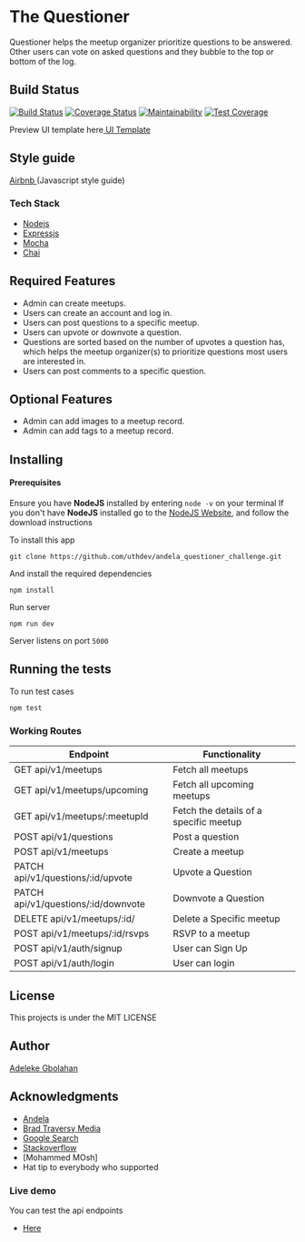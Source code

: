 # The Questioner

Questioner helps the meetup organizer prioritize questions to be answered. Other users can vote on asked questions and they bubble to the top or bottom of the log.

## Build Status

[![Build Status](https://travis-ci.org/uthdev/andela_questioner_challenge.svg?branch=develop)](https://travis-ci.org/uthdev/andela_questioner_challenge)
[![Coverage Status](https://coveralls.io/repos/github/uthdev/andela_questioner_challenge/badge.svg?branch=develop)](https://coveralls.io/github/uthdev/andela_questioner_challenge?branch=develop)
[![Maintainability](https://api.codeclimate.com/v1/badges/4d3d3ddd0fb69506c98d/maintainability)](https://codeclimate.com/github/uthdev/andela_questioner_challenge/maintainability)
[![Test Coverage](https://api.codeclimate.com/v1/badges/4d3d3ddd0fb69506c98d/test_coverage)](https://codeclimate.com/github/uthdev/andela_questioner_challenge/test_coverage)

Preview UI template here[ UI Template](https://uthdev.github.io/andela_questioner_challenge/UI/index.html)


## Style guide

[Airbnb ](http://link)(Javascript style guide)

### Tech Stack

- [Nodejs](http://nodejs.org)
- [Expressjs](http://expressjs.com)
- [Mocha](http://mocha.com)
- [Chai](http://chai.com)

## Required Features

- Admin can create meetups.
- Users can create an account and log in.
- Users can post questions to a specific meetup.
- Users can upvote or downvote a question.
- Questions are sorted based on the number of upvotes a question has, which helps the
  meetup organizer(s) to prioritize questions most users are interested in.
- Users can post comments to a specific question.

## Optional Features

- Admin can add images to a meetup record.
- Admin can add tags to a meetup record.

## Installing

#### Prerequisites

Ensure you have **NodeJS** installed by entering `node -v` on your terminal
If you don't have **NodeJS** installed go to the [NodeJS Website](http://nodejs.org), and follow the download instructions

To install this app

```
git clone https://github.com/uthdev/andela_questioner_challenge.git
```

And install the required dependencies

```
npm install
```

Run server

```
npm run dev
```

Server listens on port `5000`

## Running the tests

To run test cases

```
npm test
```

### Working Routes

<table>
<thead>
<tr>
<th>Endpoint</th>
<th>Functionality</th>
</tr>
</thead>
<tbody>
<tr>
<td>GET api/v1/meetups</td>
<td>Fetch all meetups</td>
</tr>
<tr>
<td>GET api/v1/meetups/upcoming</td>
<td>Fetch all upcoming meetups</td>
</tr>
<tr>
<td>GET api/v1/meetups/:meetupId</td>
<td>Fetch the details of a specific meetup</td>
</tr>
<tr>
<td>POST api/v1/questions</td>
<td>Post a question</td>
</tr>
<tr>
<td>POST api/v1/meetups</td>
<td>Create a meetup</td>
</tr>
<tr>
<td>PATCH api/v1/questions/:id/upvote</td>
<td>Upvote a Question</td>
</tr>
<tr>
<td>PATCH api/v1/questions/:id/downvote</td>
<td>Downvote a Question</td>
</tr>
<tr>
<td>DELETE api/v1/meetups/:id/</td>
<td>Delete a Specific meetup</td>
</tr>
<tr>
<td>POST api/v1/meetups/:id/rsvps</td>
<td>RSVP to a meetup</td>
</tr>
<tr>
<td>POST api/v1/auth/signup</td>
<td>User can Sign Up</td>
</tr>
<tr>
<td>POST api/v1/auth/login</td>
<td>User can login</td>
</tr>
</tbody></table>

## License

This projects is under the MIT LICENSE

## Author

[Adeleke Gbolahan](http://github.com/uthdev)

## Acknowledgments

- [Andela](http://andela.com)
- [Brad Traversy Media](https://www.youtube.com/channel/UC29ju8bIPH5as8OGnQzwJyA)
- [Google Search](https://google.com)
- [Stackoverflow](stackoverflow.com)
- [Mohammed MOsh]
- Hat tip to everybody who supported

### Live demo

You can test the api endpoints

- [Here ](https://caniask.herokuapp.com/api/v1)
